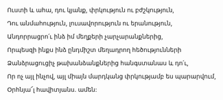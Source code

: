 Ուստի և ահա, դու կյանք, փրկություն ու բժշկություն,

Դու անմահություն, լուսավորություն ու երանություն,

Անդորրացրո՛ւ ինձ իմ մեղքերի չարչարանքներից,

Որպեսզի ինքս ինձ ընդմիշտ մեղադրող հեծությունների

Ձանձրացուցիչ թախանձանքներից հանգստանաս և դո՛ւ,

Որ ոչ այլ ինչով, այլ միայն մարդկանց փրկությամբ ես պարարվում,

Օրհնյա՜լ հավիտյանս. ամեն:
